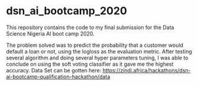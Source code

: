 # dsn_ai_bootcamp_2020
This repository contains the code to my final submission for the Data Science Nigeria AI boot camp 2020.

The problem solved was to predict the probability that a customer would default a loan or not, using the logloss as the evaluation metric.
After testing several algorithm and doing several hyper parameters tuning, I was able to conclude on using the soft voting classifier as it gave me the highest accuracy.
Data Set can be gotten here: https://zindi.africa/hackathons/dsn-ai-bootcamp-qualification-hackathon/data
